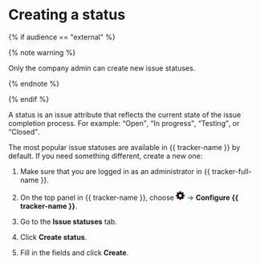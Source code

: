 # Creating a status

{% if audience == "external" %}

{% note warning %}

Only the company admin can create new issue statuses.

{% endnote %}

{% endif %}

A status is an issue attribute that reflects the current state of the issue completion process. For example: <q>Open</q>, <q>In progress</q>, <q>Testing</q>, or <q>Closed</q>.

The most popular issue statuses are available in {{ tracker-name }} by default. If you need something different, create a new one:

1. Make sure that you are logged in as an administrator in {{ tracker-full-name }}.

1. On the top panel in {{ tracker-name }}, choose ![](../../_assets/tracker/icon-settings.png) → **Configure {{ tracker-name }}**.

1. Go to the **Issue statuses** tab.

1. Click **Create status**.

1. Fill in the fields and click **Create**.

